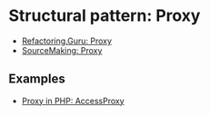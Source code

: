 # Structural pattern: Proxy

- [Refactoring.Guru: Proxy](https://refactoring.guru/design-patterns/proxy)
- [SourceMaking: Proxy](https://sourcemaking.com/design_patterns/proxy)


## Examples

* [Proxy in PHP: AccessProxy](PHP/AccessProxy)